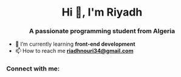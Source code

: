 <h1 align="center">Hi 👋, I'm Riyadh</h1>
<h3 align="center">A passionate programming student from Algeria</h3>

- 🌱 I’m currently learning **front-end development**
- 📫 How to reach me **riadhnouri34@gmail.com**

<h3 align="left">Connect with me:</h3>

